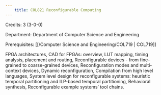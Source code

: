 ```yaml
---
    title: COL821 Reconfigurable Computing
---
```

Credits: 3 (3-0-0)

Department: Department of Computer Science and Engineering

Prerequisites: [[/Computer Science and Engineering/COL719 | COL719]]

FPGA architectures, CAD for FPGAs: overview, LUT mapping, timing analysis, placement and routing, Reconfigurable devices - from fine-grained to coarse-grained devices, Reconfiguration modes and multi-context devices, Dynamic reconfiguration, Compilation from high level languages, System level design for reconfigurable systems: heuristic temporal partitioning and ILP-based temporal partitioning, Behavioral synthesis, Reconfigurable example systems’ tool chains.